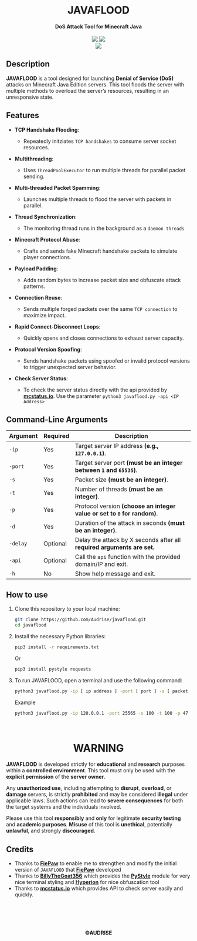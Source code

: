 <h1 align="center">
    <strong>JAVAFLOOD</strong>
</h1>

<div align=center>
    <strong>DoS Attack Tool for Minecraft Java</strong>
</div>
<br>

<div align=center>
    <img src="https://img.shields.io/badge/Python-FFDD00?style=for-the-badge&logo=python&logoColor=blue"/>
    <img src="https://img.shields.io/badge/Version-1.0-blue?style=for-the-badge"/>
    <br>
    <img src="https://img.shields.io/github/stars/Audrise/javaflood?style=social">
</div>

## Description
**JAVAFLOOD** is a tool designed for launching **Denial of Service (DoS)** attacks on Minecraft Java Edition servers. This tool floods the server with multiple methods to overload the server’s resources, resulting in an unresponsive state.

## Features
- **TCP Handshake Flooding**:
   - Repeatedly initziates `TCP handshakes` to consume server socket resources.

- **Multithreading**:
    - Uses `ThreadPoolExecutor` to run multiple threads for parallel packet sending.

- **Multi-threaded Packet Spamming**:
    - Launches multiple threads to flood the server with packets in parallel.

- **Thread Synchronization**:
    - The monitoring thread runs in the background as a `daemon threads`

- **Minecraft Protocol Abuse**:
    - Crafts and sends fake Minecraft handshake packets to simulate player connections.

- **Payload Padding**:
    - Adds random bytes to increase packet size and obfuscate attack patterns.

- **Connection Reuse**:
    - Sends multiple forged packets over the same `TCP connection` to maximize impact.

- **Rapid Connect-Disconnect Loops**:
    - Quickly opens and closes connections to exhaust server capacity.

- **Protocol Version Spoofing**:
    - Sends handshake packets using spoofed or invalid protocol versions to trigger unexpected server behavior.

- **Check Server Status**:
    - To check the server status directly with the api provided by **[mcstatus.io](https://mcstatus.io)**. Use the parameter `python3 javaflood.py -api <IP Address>`

## Command-Line Arguments

| Argument | Required | Description                                                              |
| -------- | -------- | ------------------------------------------------------------------------ |
| `-ip`    | Yes      | Target server IP address **(e.g., `127.0.0.1`)**.                        |
| `-port`  | Yes      | Target server port **(must be an integer between `1` and `65535`)**.     |
| `-s`     | Yes      | Packet size **(must be an integer)**.                                    |
| `-t`     | Yes      | Number of threads **(must be an integer)**.                              |
| `-p`     | Yes      | Protocol version **(choose an integer value or set to `0` for random)**. |
| `-d`     | Yes      | Duration of the attack in seconds **(must be an integer)**.              |
| `-delay` | Optional | Delay the attack by X seconds after all **required arguments are set.**  |
| `-api`   | Optional | Call the `api` function with the provided domain/IP and exit.            |
| `-h`     | No       | Show help message and exit.                                              |

## How to use

1. Clone this repository to your local machine:
    ```bash
    git clone https://github.com/Audrise/javaflood.git
    cd javaflood
    ```
2. Install the necessary Python libraries:
    ```bash
    pip3 install -r requirements.txt
    ```
   Or
    ```bash
    pip3 install pystyle requests
    ```

3. To run JAVAFLOOD, open a terminal and use the following command:
    ```bash
    python3 javaflood.py -ip [ ip address ] -port [ port ] -s [ packet size ] -t [ threads ] -p [ protocol ] -d [ duration ]
    ```

    Example
    ```bash
    python3 javaflood.py -ip 120.0.0.1 -port 25565 -s 100 -t 100 -p 47 -d 60
    ```
<br>

<h1 align="center">WARNING</h1>

**JAVAFLOOD** is developed strictly for **educational** and **research** purposes within a **controlled environment**. This tool must only be used with the **explicit permission** of the **server owner**.

Any **unauthorized use**, including attempting to **disrupt**, **overload**, or **damage** servers, is strictly **prohibited** and may be considered **illegal** under applicable laws. Such actions can lead to **severe consequences** for both the target systems and the individuals involved.

Please use this tool **responsibly** and **only** for legitimate **security testing** and **academic purposes**. **Misuse** of this tool is **unethical**, potentially **unlawful**, and strongly **discouraged**.


## Credits
- Thanks to **[FiePaw](https://github.com/FiePaw)** to enable me to strengthen and modify the initial version of `JAVAFLOOD` that **[FiePaw](https://github.com/FiePaw)** developed
- Thanks to **[BillyTheGoat356](https://github.com/billythegoat356)** which provides the **[PyStyle](https://github.com/billythegoat356/pystyle.git)** module for very nice terminal styling and **[Hyperion](https://github.com/billythegoat356/hyperion.git)** for nice obfuscation tool
- Thanks to **[mcstatus.io](https://mcstatus.io)** which provides API to check server easily and quickly.

<br>
<br>

<h1></h1>

<h4 align="center">©AUDRISE</h4>
